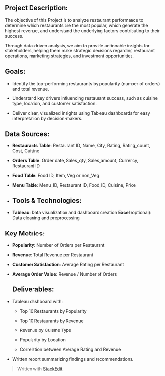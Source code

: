 ﻿
## Project Description:

The objective of this Project is to analyze restaurant performance to determine which restaurants are the most popular, which generate the highest revenue, and understand the underlying factors contributing to their success.

Through data-driven analysis, we aim to provide actionable insights for stakeholders, helping them make strategic decisions regarding restaurant operations, marketing strategies, and investment opportunities.
## Goals:

-   Identify the top-performing restaurants by popularity (number of orders) and total revenue.
    
-   Understand key drivers influencing restaurant success, such as cuisine type, location, and customer satisfaction.
    
-   Deliver clear, visualized insights using Tableau dashboards for easy interpretation by decision-makers.
## Data Sources:

-   **Restaurants Table**: Restaurant ID, Name, City, Rating, Rating_count, Cost, Cuisine
    
-   **Orders Table**: Order date, Sales_qty, Sales_amount, Currency, Restaurant ID
    
-   **Food Table**: Food ID, Item, Veg or non_Veg
    
-   **Menu Table**: Menu_ID, Restaurant ID, Food_ID, Cuisine, Price
- ## Tools & Technologies:

-   **Tableau**: Data visualization and dashboard creation
    **Excel** (optional): Data cleaning and preprocessing
## Key Metrics:

-   **Popularity**: Number of Orders per Restaurant
    
-   **Revenue**: Total Revenue per Restaurant
    
-   **Customer Satisfaction**: Average Rating per Restaurant
    
-   **Average Order Value**: Revenue / Number of Orders
    ## Deliverables:

-   Tableau dashboard with:
    
    -   Top 10 Restaurants by Popularity
        
    -   Top 10 Restaurants by Revenue
        
    -   Revenue by Cuisine Type
        
    -   Popularity by Location
        
    -   Correlation between Average Rating and Revenue
        
-   Written report summarizing findings and recommendations.
> Written with [StackEdit](https://stackedit.io/).
